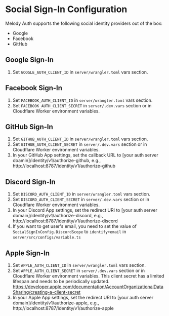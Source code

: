 # Social Sign-In Configuration
Melody Auth supports the following social identity providers out of the box:
- Google
- Facebook
- GitHub

## Google Sign-In
1. Set `GOOGLE_AUTH_CLIENT_ID` in `server/wrangler.toml` vars section.

## Facebook Sign-In
1. Set `FACEBOOK_AUTH_CLIENT_ID` in `server/wrangler.toml` vars section.
2. Set `FACEBOOK_AUTH_CLIENT_SECRET` in `server/.dev.vars` section or in Cloudflare Worker environment variables.

## GitHub Sign-In
1. Set `GITHUB_AUTH_CLIENT_ID` in `server/wrangler.toml` vars section.
2. Set `GITHUB_AUTH_CLIENT_SECRET` in `server/.dev.vars` section or in Cloudflare Worker environment variables.
3. In your GitHub App settings, set the callback URL to [your auth server doamin]/identity/v1/authorize-github, e.g., http://localhost:8787/identity/v1/authorize-github

## Discord Sign-In
1. Set `DISCORD_AUTH_CLIENT_ID` in `server/wrangler.toml` vars section.
2. Set `DISCORD_AUTH_CLIENT_SECRET` in `server/.dev.vars` section or in Cloudflare Worker environment variables.
3. In your Discord App settings, set the redirect URI to [your auth server domain]/identity/v1/authorize-discord, e.g., http://localhost:8787/identity/v1/authorize-discord
4. If you want to get user's email, you need to set the value of `SocialSignInConfig.DiscordScope` to `identify+email` in `server/src/configs/variable.ts`

## Apple Sign-In
1. Set `APPLE_AUTH_CLIENT_ID` in `server/wrangler.toml` vars section.
2. Set `APPLE_AUTH_CLIENT_SECRET` in `server/.dev.vars` section or in Cloudflare Worker environment variables. This client secret has a limited lifespan and needs to be periodically updated. https://developer.apple.com/documentation/AccountOrganizationalDataSharing/creating-a-client-secret
3. In your Apple App settings, set the redirect URI to [your auth server domain]/identity/v1/authorize-apple, e.g., http://localhost:8787/identity/v1/authorize-apple
